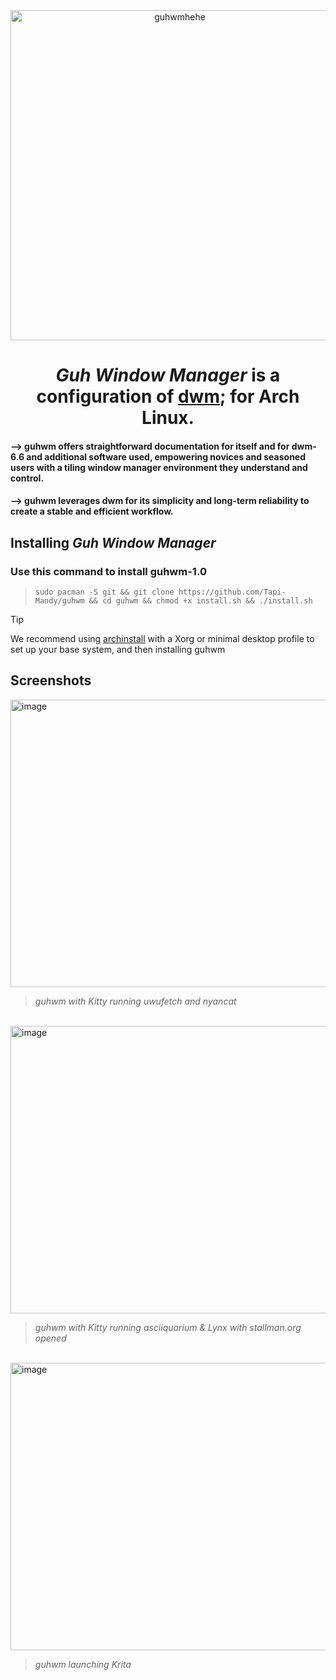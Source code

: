 <div align="center">
<img width="526" height="528" alt="guhwmhehe" src="https://github.com/user-attachments/assets/caf072a4-f220-42a7-a3fd-43d572cf694b"/>
</div>
<h1 align="center">
  <i>Guh Window Manager</i> is a configuration of <a href="https://dwm.suckless.org/">dwm</a>; for Arch Linux.
</h1>

#### **-->** guhwm offers straightforward documentation for itself and for dwm-6.6 and additional software used, empowering novices and seasoned users with a tiling window manager environment they understand and control.

#### **-->** guhwm leverages dwm for its simplicity and long-term reliability to create a stable and efficient workflow.

## Installing *Guh Window Manager*

### Use this command to install guhwm-1.0

> `sudo pacman -S git && git clone https://github.com/Tapi-Mandy/guhwm && cd guhwm && chmod +x install.sh && ./install.sh`

> [!TIP]
> We recommend using [archinstall](https://wiki.archlinux.org/title/Archinstall) with a Xorg or minimal desktop profile to set up your base system, and then installing guhwm

## Screenshots
<img width="740" height="460" alt="image" src="https://github.com/user-attachments/assets/aef8cb8e-e00f-4c0a-8e7f-6dc01133d6e7"/>

> *guhwm with Kitty running uwufetch and nyancat*
<br>
<img width="740" height="460" alt="image" src="https://github.com/user-attachments/assets/f9925c6f-a40a-4f35-9d10-9c51f88301a0"/>

> *guhwm with Kitty running asciiquarium & Lynx with stallman.org opened*
<br>
<img width="740" height="460" alt="image" src="https://github.com/user-attachments/assets/37c51b93-8741-4ea4-924d-b3b08f9d1672"/>

> *guhwm launching Krita*
<br>
